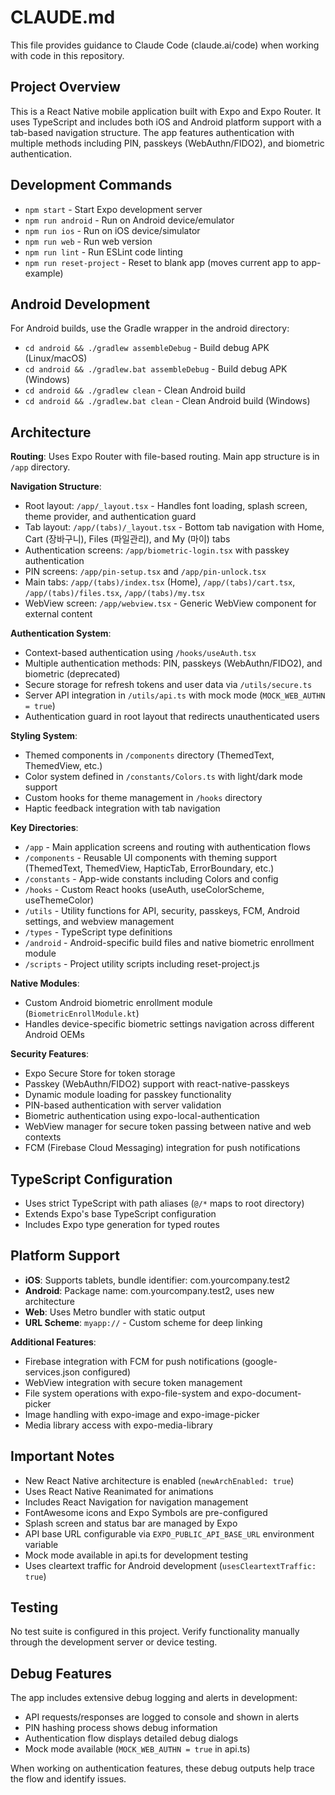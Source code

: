 # CLAUDE.md

This file provides guidance to Claude Code (claude.ai/code) when working with code in this repository.

## Project Overview

This is a React Native mobile application built with Expo and Expo Router. It uses TypeScript and includes both iOS and Android platform support with a tab-based navigation structure. The app features authentication with multiple methods including PIN, passkeys (WebAuthn/FIDO2), and biometric authentication.

## Development Commands

- `npm start` - Start Expo development server
- `npm run android` - Run on Android device/emulator
- `npm run ios` - Run on iOS device/simulator
- `npm run web` - Run web version
- `npm run lint` - Run ESLint code linting
- `npm run reset-project` - Reset to blank app (moves current app to app-example)

## Android Development

For Android builds, use the Gradle wrapper in the android directory:
- `cd android && ./gradlew assembleDebug` - Build debug APK (Linux/macOS)
- `cd android && ./gradlew.bat assembleDebug` - Build debug APK (Windows)
- `cd android && ./gradlew clean` - Clean Android build
- `cd android && ./gradlew.bat clean` - Clean Android build (Windows)

## Architecture

**Routing**: Uses Expo Router with file-based routing. Main app structure is in `/app` directory.

**Navigation Structure**:
- Root layout: `/app/_layout.tsx` - Handles font loading, splash screen, theme provider, and authentication guard
- Tab layout: `/app/(tabs)/_layout.tsx` - Bottom tab navigation with Home, Cart (장바구니), Files (파일관리), and My (마이) tabs
- Authentication screens: `/app/biometric-login.tsx` with passkey authentication
- PIN screens: `/app/pin-setup.tsx` and `/app/pin-unlock.tsx`
- Main tabs: `/app/(tabs)/index.tsx` (Home), `/app/(tabs)/cart.tsx`, `/app/(tabs)/files.tsx`, `/app/(tabs)/my.tsx`
- WebView screen: `/app/webview.tsx` - Generic WebView component for external content

**Authentication System**:
- Context-based authentication using `/hooks/useAuth.tsx`
- Multiple authentication methods: PIN, passkeys (WebAuthn/FIDO2), and biometric (deprecated)
- Secure storage for refresh tokens and user data via `/utils/secure.ts`
- Server API integration in `/utils/api.ts` with mock mode (`MOCK_WEB_AUTHN = true`)
- Authentication guard in root layout that redirects unauthenticated users

**Styling System**:
- Themed components in `/components` directory (ThemedText, ThemedView, etc.)
- Color system defined in `/constants/Colors.ts` with light/dark mode support
- Custom hooks for theme management in `/hooks` directory
- Haptic feedback integration with tab navigation

**Key Directories**:
- `/app` - Main application screens and routing with authentication flows
- `/components` - Reusable UI components with theming support (ThemedText, ThemedView, HapticTab, ErrorBoundary, etc.)
- `/constants` - App-wide constants including Colors and config
- `/hooks` - Custom React hooks (useAuth, useColorScheme, useThemeColor)
- `/utils` - Utility functions for API, security, passkeys, FCM, Android settings, and webview management
- `/types` - TypeScript type definitions
- `/android` - Android-specific build files and native biometric enrollment module
- `/scripts` - Project utility scripts including reset-project.js

**Native Modules**:
- Custom Android biometric enrollment module (`BiometricEnrollModule.kt`)
- Handles device-specific biometric settings navigation across different Android OEMs

**Security Features**:
- Expo Secure Store for token storage
- Passkey (WebAuthn/FIDO2) support with react-native-passkeys
- Dynamic module loading for passkey functionality
- PIN-based authentication with server validation
- Biometric authentication using expo-local-authentication
- WebView manager for secure token passing between native and web contexts
- FCM (Firebase Cloud Messaging) integration for push notifications

## TypeScript Configuration

- Uses strict TypeScript with path aliases (`@/*` maps to root directory)
- Extends Expo's base TypeScript configuration
- Includes Expo type generation for typed routes

## Platform Support

- **iOS**: Supports tablets, bundle identifier: com.yourcompany.test2
- **Android**: Package name: com.yourcompany.test2, uses new architecture
- **Web**: Uses Metro bundler with static output
- **URL Scheme**: `myapp://` - Custom scheme for deep linking

**Additional Features**:
- Firebase integration with FCM for push notifications (google-services.json configured)
- WebView integration with secure token management
- File system operations with expo-file-system and expo-document-picker
- Image handling with expo-image and expo-image-picker
- Media library access with expo-media-library

## Important Notes

- New React Native architecture is enabled (`newArchEnabled: true`)
- Uses React Native Reanimated for animations
- Includes React Navigation for navigation management
- FontAwesome icons and Expo Symbols are pre-configured
- Splash screen and status bar are managed by Expo
- API base URL configurable via `EXPO_PUBLIC_API_BASE_URL` environment variable
- Mock mode available in api.ts for development testing
- Uses cleartext traffic for Android development (`usesCleartextTraffic: true`)

## Testing

No test suite is configured in this project. Verify functionality manually through the development server or device testing.

## Debug Features

The app includes extensive debug logging and alerts in development:
- API requests/responses are logged to console and shown in alerts
- PIN hashing process shows debug information
- Authentication flow displays detailed debug dialogs
- Mock mode available (`MOCK_WEB_AUTHN = true` in api.ts)

When working on authentication features, these debug outputs help trace the flow and identify issues.